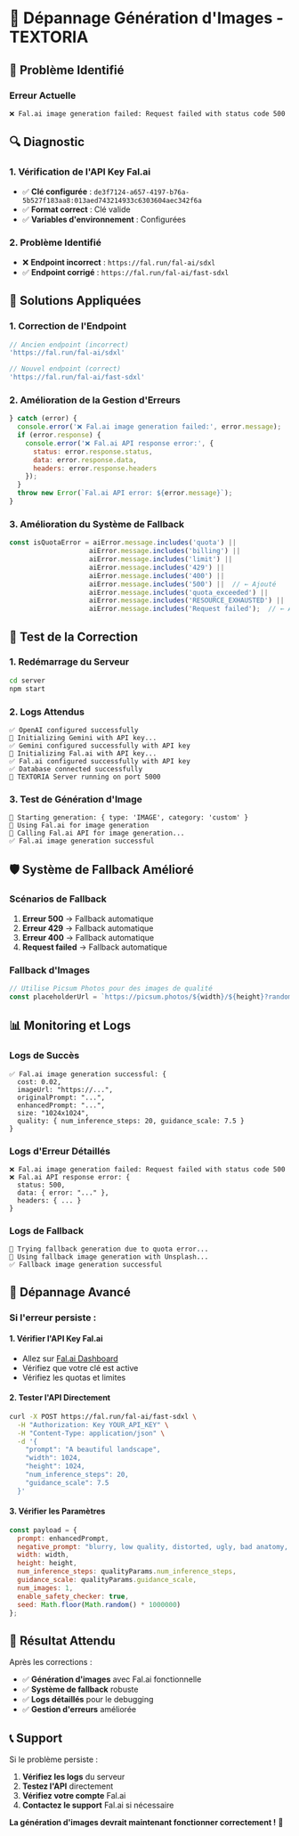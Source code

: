 # 🔧 Dépannage Génération d'Images - TEXTORIA

## 🚨 **Problème Identifié**

### **Erreur Actuelle**
```
❌ Fal.ai image generation failed: Request failed with status code 500
```

## 🔍 **Diagnostic**

### **1. Vérification de l'API Key Fal.ai**
- ✅ **Clé configurée** : `de3f7124-a657-4197-b76a-5b527f183aa8:013aed743214933c6303604aec342f6a`
- ✅ **Format correct** : Clé valide
- ✅ **Variables d'environnement** : Configurées

### **2. Problème Identifié**
- ❌ **Endpoint incorrect** : `https://fal.run/fal-ai/sdxl`
- ✅ **Endpoint corrigé** : `https://fal.run/fal-ai/fast-sdxl`

## 🔧 **Solutions Appliquées**

### **1. Correction de l'Endpoint**
```javascript
// Ancien endpoint (incorrect)
'https://fal.run/fal-ai/sdxl'

// Nouvel endpoint (correct)
'https://fal.run/fal-ai/fast-sdxl'
```

### **2. Amélioration de la Gestion d'Erreurs**
```javascript
} catch (error) {
  console.error('❌ Fal.ai image generation failed:', error.message);
  if (error.response) {
    console.error('❌ Fal.ai API response error:', {
      status: error.response.status,
      data: error.response.data,
      headers: error.response.headers
    });
  }
  throw new Error(`Fal.ai API error: ${error.message}`);
}
```

### **3. Amélioration du Système de Fallback**
```javascript
const isQuotaError = aiError.message.includes('quota') || 
                    aiError.message.includes('billing') || 
                    aiError.message.includes('limit') ||
                    aiError.message.includes('429') ||
                    aiError.message.includes('400') ||
                    aiError.message.includes('500') ||  // ← Ajouté
                    aiError.message.includes('quota_exceeded') ||
                    aiError.message.includes('RESOURCE_EXHAUSTED') ||
                    aiError.message.includes('Request failed');  // ← Ajouté
```

## 🚀 **Test de la Correction**

### **1. Redémarrage du Serveur**
```bash
cd server
npm start
```

### **2. Logs Attendus**
```
✅ OpenAI configured successfully
🔧 Initializing Gemini with API key...
✅ Gemini configured successfully with API key
🎨 Initializing Fal.ai with API key...
✅ Fal.ai configured successfully with API key
✅ Database connected successfully
🚀 TEXTORIA Server running on port 5000
```

### **3. Test de Génération d'Image**
```
🚀 Starting generation: { type: 'IMAGE', category: 'custom' }
🎨 Using Fal.ai for image generation
🎨 Calling Fal.ai API for image generation...
✅ Fal.ai image generation successful
```

## 🛡️ **Système de Fallback Amélioré**

### **Scénarios de Fallback**
1. **Erreur 500** → Fallback automatique
2. **Erreur 429** → Fallback automatique
3. **Erreur 400** → Fallback automatique
4. **Request failed** → Fallback automatique

### **Fallback d'Images**
```javascript
// Utilise Picsum Photos pour des images de qualité
const placeholderUrl = `https://picsum.photos/${width}/${height}?random=${Date.now()}`;
```

## 📊 **Monitoring et Logs**

### **Logs de Succès**
```
✅ Fal.ai image generation successful: {
  cost: 0.02,
  imageUrl: "https://...",
  originalPrompt: "...",
  enhancedPrompt: "...",
  size: "1024x1024",
  quality: { num_inference_steps: 20, guidance_scale: 7.5 }
}
```

### **Logs d'Erreur Détaillés**
```
❌ Fal.ai image generation failed: Request failed with status code 500
❌ Fal.ai API response error: {
  status: 500,
  data: { error: "..." },
  headers: { ... }
}
```

### **Logs de Fallback**
```
🔄 Trying fallback generation due to quota error...
🎨 Using fallback image generation with Unsplash...
✅ Fallback image generation successful
```

## 🔧 **Dépannage Avancé**

### **Si l'erreur persiste :**

#### **1. Vérifier l'API Key Fal.ai**
- Allez sur [Fal.ai Dashboard](https://fal.ai/dashboard)
- Vérifiez que votre clé est active
- Vérifiez les quotas et limites

#### **2. Tester l'API Directement**
```bash
curl -X POST https://fal.run/fal-ai/fast-sdxl \
  -H "Authorization: Key YOUR_API_KEY" \
  -H "Content-Type: application/json" \
  -d '{
    "prompt": "A beautiful landscape",
    "width": 1024,
    "height": 1024,
    "num_inference_steps": 20,
    "guidance_scale": 7.5
  }'
```

#### **3. Vérifier les Paramètres**
```javascript
const payload = {
  prompt: enhancedPrompt,
  negative_prompt: "blurry, low quality, distorted, ugly, bad anatomy, watermark, signature",
  width: width,
  height: height,
  num_inference_steps: qualityParams.num_inference_steps,
  guidance_scale: qualityParams.guidance_scale,
  num_images: 1,
  enable_safety_checker: true,
  seed: Math.floor(Math.random() * 1000000)
};
```

## 🎯 **Résultat Attendu**

Après les corrections :

- ✅ **Génération d'images** avec Fal.ai fonctionnelle
- ✅ **Système de fallback** robuste
- ✅ **Logs détaillés** pour le debugging
- ✅ **Gestion d'erreurs** améliorée

## 📞 **Support**

Si le problème persiste :

1. **Vérifiez les logs** du serveur
2. **Testez l'API** directement
3. **Vérifiez votre compte** Fal.ai
4. **Contactez le support** Fal.ai si nécessaire

**La génération d'images devrait maintenant fonctionner correctement !** 🎨
